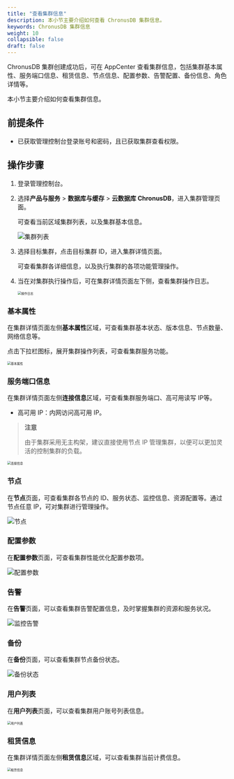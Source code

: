 ```yaml
---
title: "查看集群信息"
description: 本小节主要介绍如何查看 ChronusDB 集群信息。 
keywords: ChronusDB 集群信息
weight: 10
collapsible: false
draft: false
---
```



ChronusDB 集群创建成功后，可在 AppCenter 查看集群信息，包括集群基本属性、服务端口信息、租赁信息、节点信息、配置参数、告警配置、备份信息、角色详情等。

本小节主要介绍如何查看集群信息。

## 前提条件

- 已获取管理控制台登录账号和密码，且已获取集群查看权限。

## 操作步骤

1. 登录管理控制台。
2. 选择**产品与服务** > **数据库与缓存** > **云数据库 ChronusDB**，进入集群管理页面。

   可查看当前区域集群列表，以及集群基本信息。

    <img src="../../../_images/cluster.png" alt="集群列表" style="zoom:100%;" />

3. 选择目标集群，点击目标集群 ID，进入集群详情页面。

    可查看集群各详细信息，以及执行集群的各项功能管理操作。

4. 当在对集群执行操作后，可在集群详情页面左下侧，查看集群操作日志。

   <img src="../../../_images/operate_log.png" alt="操作日志" style="zoom:50%;" />

### 基本属性

在集群详情页面左侧**基本属性**区域，可查看集群基本状态、版本信息、节点数量、网络信息等。

点击下拉栏图标，展开集群操作列表，可查看集群服务功能。

<img src="../../../_images/basic_info.png" alt="基本属性" style="zoom:50%;" />

### 服务端口信息

在集群详情页面左侧**连接信息**区域，可查看集群服务端口、高可用读写 IP等。

- 高可用 IP：内网访问高可用 IP。

> **注意**
> 
> 由于集群采用无主构架，建议直接使用节点 IP 管理集群，以便可以更加灵活的控制集群的负载。

<img src="../../../_images/check_access_info.png" alt="连接信息" style="zoom:50%;" />

### 节点

在**节点**页面，可查看集群各节点的 ID、服务状态、监控信息、资源配置等。通过节点任意 IP，可对集群进行管理操作。

<img src="../../../_images/check_node.png" alt="节点" style="zoom:100%;" />

### 配置参数

在**配置参数**页面，可查看集群性能优化配置参数项。

![配置参数](../../../_images/config_list.png)

### 告警

在**告警**页面，可以查看集群告警配置信息，及时掌握集群的资源和服务状况。

![监控告警](../../../_images/alarm_list.png)

### 备份

在**备份**页面，可以查看集群节点备份状态。

![备份状态](../../../_images/backup_info.png)

### 用户列表

在**用户列表**页面，可以查看集群用户账号列表信息。

<img src="../../../_images/account_list.png" alt="用户列表" style="zoom:50%;" />

### 租赁信息

在集群详情页面左侧**租赁信息**区域，可以查看集群当前计费信息。

<img src="../../../_images/payment_info.png" alt="租赁信息" style="zoom:50%;" />
